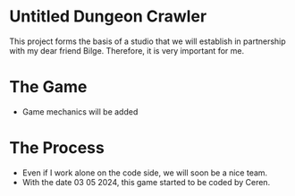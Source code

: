 # Untitled Dungeon Crawler
This project forms the basis of a studio that we will establish in partnership with my dear friend Bilge. Therefore, it is very important for me. 
# The Game
* Game mechanics will be added
# The Process
 - Even if I work alone on the code side, we will soon be a nice team.
 - With the date 03 05 2024, this game started to be coded by Ceren. 

